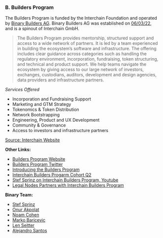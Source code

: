 ### B. Builders Program
The Builders Program is funded by the Interchain Foundation and operated by [Binary Builders AG](https://binary.builders/).
Binary Builders AG was established on [06/03/22](https://github.com/MinYan10/ICF/blob/main/stiftung/partners/binary_builders/binarybuilders_ag.pdf), and is a spinout of Interchain GmbH. 

> The Builders Program provides mentorship, structured support and access to a wide network of partners. It is led by a team experienced in building the ecosystem’s software and infrastructure. The offering includes clear guidance across categories such as handling the regulatory environment, incorporation, fundraising, token structuring, and technical and product support. We help teams navigate the ecosystem by giving access to our large network of investors, exchanges, custodians, auditors, development and design agencies, data providers and infrastructure partners.

*Services Offered*

* Incorporation and Fundraising Support
* Marketing and GTM Strategy
* Tokenomics & Token Distribution
* Network Bootstrapping
* Engineering, Product and UX Development
* Community & Governance
* Access to investors and infrastructure partners

[Source: Interchain Website](https://interchain.io/builders)

**Other Links:**

* [Builders Program Website](https://join.builders/)
* [Builders Program Twitter](https://twitter.com/BuildersProgram?ref_src=twsrc%5Egoogle%7Ctwcamp%5Eserp%7Ctwgr%5Eauthor)
* [Introducing the Builders Program](https://medium.com/the-interchain-foundation/introducing-the-builders-program-mentorship-technical-support-and-guidance-for-chains-building-be21b1af875)
* [Interchain Builders Progarm Cohort Q2](https://medium.com/the-interchain-foundation/interchain-builders-program-cohort-q2-f456524d8624)
* [Stef Sprinz on Interchain Builders Program, Youtube](https://www.youtube.com/watch?v=7K8g0su_U4s)
* [Legal Nodes Partners with Interchain Builders Program](https://legalnodes.com/article/interchain-partnership)

**Binary Team:**

* [Stef Sprinz](https://twitter.com/stefsprinz)
* [Onur Akpolat](https://twitter.com/onurakpolat)
* [Noam Cohen](https://twitter.com/noamwithveto)
* [Marko Baricevic](https://twitter.com/mark0baricevic)
* [Len Seitter](https://twitter.com/MoonMan421)
* [Alejandro Santos](https://twitter.com/AlexSantoshi)
